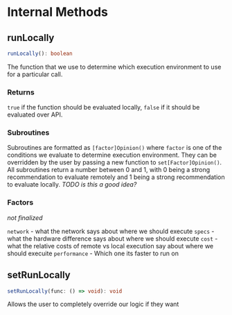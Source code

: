 # Internal Methods

## runLocally
```ts
runLocally(): boolean
```
The function that we use to determine which execution environment to use for a particular call. 

### Returns
`true` if the function should be evaluated locally, `false` if it should be evaluated over API.

### Subroutines
Subroutines are formatted as `[factor]Opinion()` where `factor` is one of the conditions we evaluate to determine execution environment.
They can be overridden by the user by passing a new function to `set[Factor]Opinion()`. All subroutines return a number between 0 and 1, with 0 being a strong recommendation to evaluate remotely and 1 being a strong recommendation to evaluate locally.
_TODO is this a good idea?_

### Factors
_not finalized_

`network` - what the network says about where we should execute
`specs` - what the hardware difference says about where we should execute
`cost` - what the relative costs of remote vs local execution say about where we should execuite
`performance` - Which one its faster to run on

## setRunLocally
```ts
setRunLocally(func: () => void): void
```
Allows the user to completely override our logic if they want